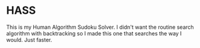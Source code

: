 # HASS
This is my Human Algorithm Sudoku Solver. I didn't want the routine search algorithm with backtracking so I made this one that searches the way I would. Just faster.
